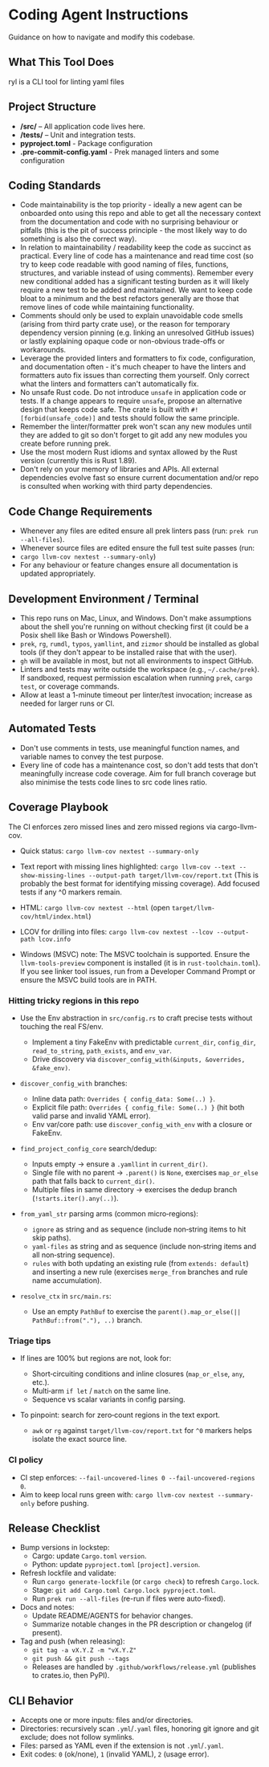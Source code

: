 # Coding Agent Instructions

Guidance on how to navigate and modify this codebase.

## What This Tool Does

ryl is a CLI tool for linting yaml files

## Project Structure

- **/src/** – All application code lives here.
- **/tests/** – Unit and integration tests.
- **pyproject.toml** - Package configuration
- **.pre-commit-config.yaml** - Prek managed linters and some configuration

## Coding Standards

- Code maintainability is the top priority - ideally a new agent can be onboarded onto
  using this repo and able to get all the necessary context from the documentation and
  code with no surprising behaviour or pitfalls (this is the pit of success principle -
  the most likely way to do something is also the correct way).
- In relation to maintainability / readability keep the code as succinct as practical.
  Every line of code has a maintenance and read time cost (so try to keep code readable
  with good naming of files, functions, structures, and variable instead of using
  comments). Remember every new conditional added has a significant testing burden as it
  will likely require a new test to be added and maintained. We want to keep code bloat
  to a minimum and the best refactors generally are those that remove lines of code
  while maintaining functionality.
- Comments should only be used to explain unavoidable code smells (arising from third
  party crate use), or the reason for temporary dependency version pinning (e.g.
  linking an unresolved GitHub issues) or lastly explaining opaque code or non-obvious
  trade-offs or workarounds.
- Leverage the provided linters and formatters to fix code, configuration, and
  documentation often - it's much cheaper to have the linters and formatters auto fix
  issues than correcting them yourself. Only correct what the linters and formatters
  can't automatically fix.
- No unsafe Rust code. Do not introduce `unsafe` in application code or tests. If a
  change appears to require `unsafe`, propose an alternative design that keeps code
  safe. The crate is built with `#![forbid(unsafe_code)]` and tests should follow the
  same principle.
- Remember the linter/formatter prek won't scan any new modules until they are added to
  git so don't forget to git add any new modules you create before running prek.
- Use the most modern Rust idioms and syntax allowed by the Rust version (currently this
  is Rust 1.89).
- Don't rely on your memory of libraries and APIs. All external dependencies evolve fast
  so ensure current documentation and/or repo is consulted when working with third party
  dependencies.

## Code Change Requirements

- Whenever any files are edited ensure all prek linters pass (run:
  `prek run --all-files`).
- Whenever source files are edited ensure the full test suite passes (run:
- `cargo llvm-cov nextest --summary-only`)
- For any behaviour or feature changes ensure all documentation is updated
  appropriately.

## Development Environment / Terminal

- This repo runs on Mac, Linux, and Windows. Don't make assumptions about the shell
  you're running on without checking first (it could be a Posix shell like Bash or
  Windows Powershell).
- `prek`, `rg`, `rumdl`, `typos`, `yamllint`, and `zizmor` should be installed as global
  tools (if they don't appear to be installed raise that with the user).
- `gh` will be available in most, but not all environments to inspect GitHub.
- Linters and tests may write outside the workspace (e.g., `~/.cache/prek`). If
  sandboxed, request permission escalation when running `prek`, `cargo test`,
  or coverage commands.
- Allow at least a 1-minute timeout per linter/test invocation; increase as
  needed for larger runs or CI.

## Automated Tests

- Don't use comments in tests, use meaningful function names, and variable names to
  convey the test purpose.
- Every line of code has a maintenance cost, so don't add tests that don't meaningfully
  increase code coverage. Aim for full branch coverage but also minimise the tests code
  lines to src code lines ratio.

## Coverage Playbook

The CI enforces zero missed lines and zero missed regions via cargo-llvm-cov.

- Quick status: `cargo llvm-cov nextest --summary-only`
- Text report with missing lines highlighted:
  `cargo llvm-cov --text --show-missing-lines
  --output-path target/llvm-cov/report.txt` (This is probably the best format for
  identifying missing coverage). Add focused tests if any ^0 markers remain.
- HTML: `cargo llvm-cov nextest --html` (open `target/llvm-cov/html/index.html`)
- LCOV for drilling into files: `cargo llvm-cov nextest --lcov --output-path lcov.info`

- Windows (MSVC) note: The MSVC toolchain is supported.
  Ensure the `llvm-tools-preview` component is installed (it is in
  `rust-toolchain.toml`). If you see linker tool issues, run from a Developer
  Command Prompt or ensure the MSVC build tools are in PATH.

### Hitting tricky regions in this repo

- Use the Env abstraction in `src/config.rs` to craft precise tests without
  touching the real FS/env.
  - Implement a tiny FakeEnv with predictable `current_dir`, `config_dir`,
    `read_to_string`, `path_exists`, and `env_var`.
  - Drive discovery via `discover_config_with(&inputs, &overrides, &fake_env)`.

- `discover_config_with` branches:
  - Inline data path: `Overrides { config_data: Some(..) }`.
  - Explicit file path: `Overrides { config_file: Some(..) }` (hit both valid
    parse and invalid YAML error).
  - Env var/core path: use `discover_config_with_env` with a closure or FakeEnv.

- `find_project_config_core` search/dedup:
  - Inputs empty → ensure a `.yamllint` in `current_dir()`.
  - Single file with no parent → `.parent()` is `None`, exercises
    `map_or_else` path that falls back to `current_dir()`.
  - Multiple files in same directory → exercises the dedup branch
    (`!starts.iter().any(..)`).

- `from_yaml_str` parsing arms (common micro‑regions):
  - `ignore` as string and as sequence (include non‑string items to hit skip paths).
  - `yaml-files` as string and as sequence (include non‑string items and all
    non‑string sequence).
  - `rules` with both updating an existing rule (from `extends: default`) and
    inserting a new rule (exercises `merge_from` branches and rule name
    accumulation).

- `resolve_ctx` in `src/main.rs`:
  - Use an empty `PathBuf` to exercise the
    `parent().map_or_else(|| PathBuf::from("."), ..)` branch.

### Triage tips

- If lines are 100% but regions are not, look for:
  - Short‑circuiting conditions and inline closures (`map_or_else`, `any`, etc.).
  - Multi‑arm `if let` / `match` on the same line.
  - Sequence vs scalar variants in config parsing.

- To pinpoint: search for zero‑count regions in the text export.
  - `awk` or `rg` against `target/llvm-cov/report.txt` for `^0` markers helps
    isolate the exact source line.

### CI policy

- CI step enforces: `--fail-uncovered-lines 0 --fail-uncovered-regions 0`.
- Aim to keep local runs green with: `cargo llvm-cov nextest --summary-only`
  before pushing.

## Release Checklist

- Bump versions in lockstep:
  - Cargo: update `Cargo.toml` `version`.
  - Python: update `pyproject.toml` `[project].version`.
- Refresh lockfile and validate:
  - Run `cargo generate-lockfile` (or `cargo check`) to refresh `Cargo.lock`.
  - Stage: `git add Cargo.toml Cargo.lock pyproject.toml`.
  - Run `prek run --all-files` (re-run if files were auto-fixed).
- Docs and notes:
  - Update README/AGENTS for behavior changes.
  - Summarize notable changes in the PR description or changelog (if present).
- Tag and push (when releasing):
  - `git tag -a vX.Y.Z -m "vX.Y.Z"`
  - `git push && git push --tags`
  - Releases are handled by `.github/workflows/release.yml` (publishes to
    crates.io, then PyPI).

## CLI Behavior

- Accepts one or more inputs: files and/or directories.
- Directories: recursively scan `.yml`/`.yaml` files, honoring git ignore and
  git exclude; does not follow symlinks.
- Files: parsed as YAML even if the extension is not `.yml`/`.yaml`.
- Exit codes: `0` (ok/none), `1` (invalid YAML), `2` (usage error).
